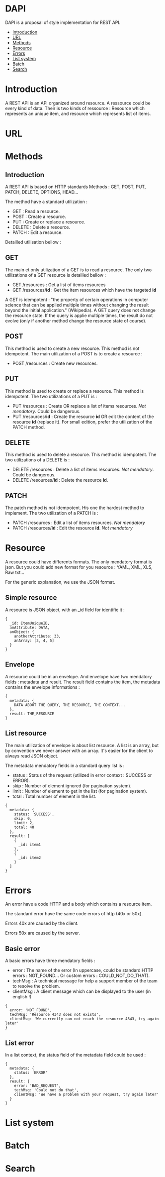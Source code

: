 # DAPI
DAPI is a proposal of style implementation for REST API.

* [Introduction](#introduction)
* [URL](#url)
* [Methods](#methods)
* [Resource](#resource)
* [Errors](#errors)
* [List system](#list-system)
* [Batch](#batch)
* [Search](#search)

# Introduction
A REST API is an API organized around resource. A ressource could be every kind of data. Their is two kinds of ressource : Resource which represents an unique item, and resource which represents list of items.

# URL

# Methods

## Introduction
A REST API is based on HTTP standards Methods : GET, POST, PUT, PATCH, DELETE, OPTIONS, HEAD... 

The method have a standard utilization :
* GET : Read a resource.
* POST : Create a resource.
* PUT : Create or replace a resource.
* DELETE : Delete a resource.
* PATCH : Edit a resource.


Detailled utilisation bellow :

## GET
The main et only utilization of a GET is to read a resource. The only two utilizations of a GET resource is detailled bellow :
* GET /resources : Get a list of items resources
* GET /resources/__id__ : Get the item resources which have the targeted __id__

A GET is idempotent : "the property of certain operations in computer science that can be applied multiple times without changing the result beyond the initial application." (Wikipedia). A GET query does not change the resource state. If the query is applie multiple times, the result do not evolve (only if another method change the resource state of course). 

## POST
This method is used to create a new resource. This method is not idempotent. The main utilization of a POST is to create a resource :
* POST /resources : Create new resources.

## PUT
This method is used to create or replace a resource. This method is idempotent. The two utilizations of a PUT is :
* PUT /resources : Create OR replace a list of items resources. *Not mendatory*. Could  be dangerous.
* PUT /resources/__id__ : Create the resource __id__ OR edit the content of the resource __id__ (replace it).
For small edition, prefer the utilization of the PATCH method.

## DELETE
This method is used to delete a resource. This method is idempotent. The two utilizations of a DELETE is :
* DELETE /resources : Delete a list of items resources. *Not mendatory*. Could be dangerous.
* DELETE /resources/__id__ : Delete the resource __id__.

## PATCH
The patch method is not idempotent. His one the hardest method to implement. The two utilization of a PATCH is :
* PATCH /resources : Edit a list of items resources. *Not mendatory*
* PATCH /resources/__id__ : Edit the resource __id__. *Not mendatory*

# Resource
A resource could have differents formats. The only mendatory format is json. But you could add new format for you resource : YAML, XML, XLS, Raw txt...

For the generic explanation, we use the JSON format.

## Simple resource
A resource is JSON object, with an _id field for identifie it :
```
{
  _id: ItemUniqueID,
  anAttribute: DATA,
  anObject: {
    anotherAttribute: 33,
    anArray: [3, 4, 5]
  }
}
```

## Envelope
A resource could be in an envelope. And envelope have two mendatory fields : metadata and result. The result field contains the item, the metadata contains the envelope informations :
```
{
  metadata: {
    DATA ABOUT THE QUERY, THE RESOURCE, THE CONTEXT...
  },
  result: THE_RESOURCE
}
```

## List resource
The main utilization of envelope is about list resource. A list is an array, but by convention we never answer with an array. It's easier for the client to always read JSON object.

The metadata mendatory fields in a standard query list is : 
* status : Status of the request (utilized in error context : SUCCESS or ERROR).
* skip : Number of element ignored (for pagination system).
* limit : Number of element to get in the list (for pagination system).
* total : Total number of element in the list.

```
{
  metadata: {
    status: 'SUCCESS',
    skip: 0,
    limit: 2,
    total: 40
  },
  result: [
    {
      _id: item1
    },
    {
      _id: item2
    }
  ]
}
```

# Errors
An error have a code HTTP and a body which contains a resource item.

The standard error have the same code errors of http (40x or 50x).

Errors 40x are caused by the client.

Errors 50x are caused by the server.

## Basic error
A basic errors have three mendatory fields : 
* error : The name of the error (In uppercase, could be standard HTTP errors : NOT_FOUND... Or custom errors : COULD_NOT_DO_THAT).
* techMsg : A technical message for help a support member of the team to resolve the problem.
* clientMsg : A client message which can be displayed to the user (in english !)

```
{
  error: 'NOT_FOUND',
  techMsg: 'Resource 4343 does not exists',
  clientMsg: 'We currently can not reach the resource 4343, try again later'
}
```

## List error
In a list context, the status field of the metadata field could be used :
```
{
  metadata: {
    status: 'ERROR'
  },
  result: {
    error: 'BAD_REQUEST',
    techMsg: 'Could not do that',
    clientMsg: 'We have a problem with your request, try again later'
  }
}
```

# List system

# Batch

# Search


